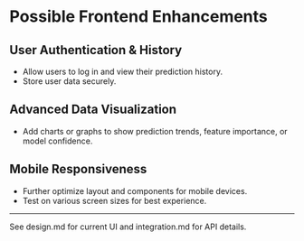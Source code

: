 # Possible Frontend Enhancements

## User Authentication & History
- Allow users to log in and view their prediction history.
- Store user data securely.

## Advanced Data Visualization
- Add charts or graphs to show prediction trends, feature importance, or model confidence.

## Mobile Responsiveness
- Further optimize layout and components for mobile devices.
- Test on various screen sizes for best experience.

---

See design.md for current UI and integration.md for API details. 
